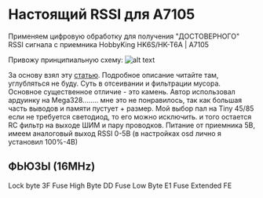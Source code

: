 # Настоящий RSSI для A7105 
Применяем цифровую обработку для получения "ДОСТОВЕРНОГО" RSSI сигнала с приемника HobbyKing HK6S/HK-T6A | A7105

Привожу принципиальную схему:
![alt text](https://avatars2.githubusercontent.com/u/11632545?v=3&s=200)

За основу взял эту [статью](http://forum.modelka.com.ua/threads/88633-%D0%9F%D0%BE%D0%BB%D1%83%D1%87%D0%B5%D0%BD%D0%B8%D0%B5-%D1%81%D0%B8%D0%B3%D0%BD%D0%B0%D0%BB%D0%B0-RSSI-%D0%B8%D0%B7-%D0%BF%D1%80%D0%B8%D0%B5%D0%BC%D0%BD%D0%B8%D0%BA%D0%B0-HobbyKing-HK6S?p=795250#post795250). Подробное описание читайте там, углубляться не буду. Суть в отсеивании и фильтрации мусора.
Основное существенное отличие - это камень. Автор использовал ардуинку на Mega328........ мне это не понравилось, так как большая часть выводов и памяти пустует + размер. Мой выбор пал на Tiny 45/85
если не требуется светодиод, то его можно исключить. и того остается RC фильтр на выходе ШИМ и пару проводков.
Питание от приемника 5В, имеем аналоговый выход RSSI 0-5В (в настройках osd лично я установил 100%-4В)

## ФЬЮЗЫ (16MHz)
Lock byte 3F
Fuse High Byte DD
Fuse Low Byte E1
Fuse Extended FE